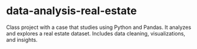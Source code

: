 # data-analysis-real-estate
Class project with a case that studies using Python and Pandas. It analyzes and explores a real estate dataset. Includes data cleaning, visualizations, and insights.
